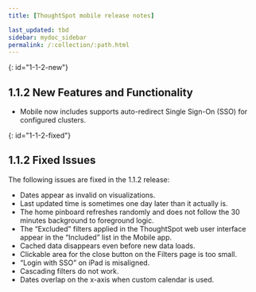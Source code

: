 ```yaml
---
title: [ThoughtSpot mobile release notes]

last_updated: tbd
sidebar: mydoc_sidebar
permalink: /:collection/:path.html
---
```

{: id="1-1-2-new"}
## 1.1.2 New Features and Functionality
- Mobile now includes supports auto-redirect Single Sign-On (SSO) for configured clusters.

{: id="1-1-2-fixed"}
## 1.1.2 Fixed Issues

The following issues are fixed in the 1.1.2 release:

- Dates appear as invalid on visualizations.
- Last updated time is sometimes one day later than it actually is.
- The home pinboard refreshes randomly and does not follow the 30 minutes background to foreground logic.
- The “Excluded” filters applied in the ThoughtSpot web user interface appear in the “Included” list in the Mobile app.
- Cached data disappears even before new data loads.
- Clickable area for the close button on the Filters page is too small.
- “Login with SSO” on iPad is misaligned.
- Cascading filters do not work.
- Dates overlap on the x-axis when custom calendar is used.
